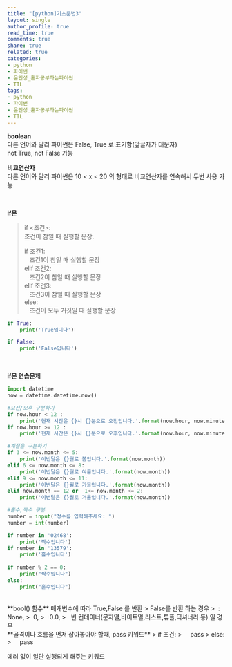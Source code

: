 ```yaml
---
title: "[python]기초문법3"
layout: single
author_profile: true
read_time: true
comments: true
share: true
related: true
categories:
- python
- 파이썬
- 윤인성_혼자공부하는파이썬
- TIL
tags:
- python
- 파이썬
- 윤인성_혼자공부하는파이썬
- TIL
---
```


**boolean**  
다른 언어와 달리 파이썬은 False, True 로 표기함(앞글자가 대문자)  
not True, not False 가능  

**비교연산자**  
다른 언어와 달리 파이썬은 10 < x < 20 의 형태로 비교연산자를 연속해서 두번 사용 가능
   
<br/>
	    
**if문**     
> if <조건>:   
>     조건이 참일 때 실행할 문장.   
>       
> if 조건1:   
>  &nbsp;&nbsp;&nbsp;조건1이 참일 때 실행할 문장   
>  elif 조건2:   
>  &nbsp;&nbsp;&nbsp;조건2이 참일 때 실행할 문장   
> elif 조건3:   
>  &nbsp;&nbsp;&nbsp;조건3이 참일 때 실행할 문장   
> else:   
>  &nbsp;&nbsp;&nbsp;조건이 모두 거짓일 때 실행할 문장   
    
```python
if True:
    print('True입니다')

if False:
    print('False입니다')
```
     
<br/>
	
**if문 연습문제**  
```python
import datetime
now = datetime.datetime.now()

#오전/오후 구분하기
if now.hour < 12 :
    print('현재 시간은 {}시 {}분으로 오전입니다.'.format(now.hour, now.minute))
if now.hour >= 12 :
    print('현재 시간은 {}시 {}분으로 오후입니다.'.format(now.hour, now.minute))

#계절을 구분하기
if 3 <= now.month <= 5:
    print('이번달은 {}월로 봄입니다.'.format(now.month))
elif 6 <= now.month <= 8:
    print('이번달은 {}월로 여름입니다.'.format(now.month))
elif 9 <= now.month <= 11:
    print('이번달은 {}월로 가을입니다.'.format(now.month))
elif now.month == 12 or  1<= now.month <= 2:
    print('이번달은 {}월로 겨울입니다.'.format(now.month))

#홀수,짝수 구분
number = input("정수를 입력해주세요: ")
number = int(number)

if number in '02468':
    print('짝수입니다')
if number in '13579':
    print('홀수입니다')
		
if number % 2 == 0:
    print("짝수입니다")
else:
    print("홀수입니다")


```

 <br/>
**bool() 함수**  
매개변수에 따라 True,False 를 반환
> False를 반환 하는 경우  
> &nbsp;: None,   
>   &nbsp;0,   
>   &nbsp; 0.0,   
>   &nbsp; 빈 컨테이너(문자열,바이트열,리스트,튜플,딕셔너리 등) 일 경우
   
 <br/>
**골격이나 흐름을 먼저 잡아놓아야 할때, pass 키워드**   
> if 조건:   
>      &nbsp;&nbsp;&nbsp; pass   
> else:   
>    &nbsp;&nbsp;&nbsp;   pass   
      
에러 없이 일단 실행되게 해주는 키워드